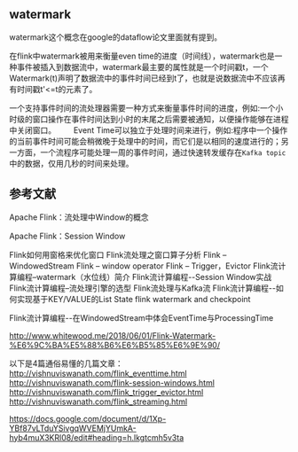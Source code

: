 

## watermark

watermark这个概念在google的dataflow论文里面就有提到。

在flink中watermark被用来衡量even time的进度（时间线），watermark也是一种事件被插入到数据流中，watermark最主要的属性就是一个时间戳t，一个Watermark(t)声明了数据流中的事件时间已经到t了，也就是说数据流中不应该再有时间戳t'<=t的元素了。

一个支持事件时间的流处理器需要一种方式来衡量事件时间的进度，例如:一个小时级的窗口操作在事件时间达到小时的末尾之后需要被通知，以便操作能够在进程中关闭窗口。
 　　Event Time可以独立于处理时间来进行，例如:程序中一个操作的当前事件时间可能会稍微晚于处理中的时间，而它们是以相同的速度进行的；另一方面，一个流程序可能处理一周的事件时间，通过快速转发缓存在`Kafka topic`中的数据，仅用几秒的时间来处理。
 　

## 参考文献

Apache Flink：流处理中Window的概念

Apache Flink：Session Window

Flink如何用窗格来优化窗口
Flink流处理之窗口算子分析
Flink – WindowedStream
Flink – window operator
Flink – Trigger，Evictor
Flink流计算编程–watermark（水位线）简介
Flink流计算编程--Session Window实战
Flink流计算编程–流处理引擎的选型
Flink流处理与Kafka流
Flink流计算编程--如何实现基于KEY/VALUE的List State
flink watermark and checkpoint

Flink流计算编程--在WindowedStream中体会EventTime与ProcessingTime 

http://www.whitewood.me/2018/06/01/Flink-Watermark-%E6%9C%BA%E5%88%B6%E6%B5%85%E6%9E%90/ 



以下是4篇通俗易懂的几篇文章：
http://vishnuviswanath.com/flink_eventtime.html
http://vishnuviswanath.com/flink-session-windows.html
http://vishnuviswanath.com/flink_trigger_evictor.html
http://vishnuviswanath.com/flink_streaming.html



https://docs.google.com/document/d/1Xp-YBf87vLTduYSivgqWVEMjYUmkA-hyb4muX3KRl08/edit#heading=h.lkgtcmh5v3ta